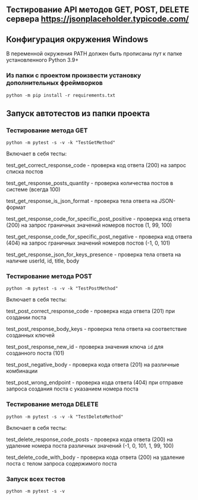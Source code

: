 ## Тестирование API методов GET, POST, DELETE сервера https://jsonplaceholder.typicode.com/

## Конфигурация окружения Windows
В переменной окружения PATH должен быть прописаны пут к папке установленного Python 3.9+

### Из папки с проектом произвести установку дополнительных фреймворков

`python -m pip install -r requirements.txt`

## Запуск автотестов из папки проекта

### Тестирование метода GET

`python -m pytest -s -v -k "TestGetMethod"`

Включает в себя тесты:

test_get_correct_response_code - проверка код ответа (200) на запрос списка постов

test_get_response_posts_quantity - проверка количества постов в системе (всегда 100)

test_get_response_is_json_format - проверка тела ответа на JSON-формат

test_get_response_code_for_specific_post_positive - проверка код ответа (200) на запрос граничных значений номеров постов (1, 99, 100)

test_get_response_code_for_specific_post_negative - проверка код ответа (404) на запрос граничных значений номеров постов (-1, 0, 101)

test_get_response_json_for_keys_presence - проверка тела ответа на наличие userId, id, title, body

### Тестирование метода POST

`python -m pytest -s -v -k "TestPostMethod"`

Включает в себя тесты:

test_post_correct_response_code - проверка кода ответа (201) при создании поста

test_post_response_body_keys - проверка тела ответа на соответствие созданных ключей

test_post_response_new_id - проверка значения ключа `id` для созданного поста (101)

test_post_negative_body - проверка кода ответа (201) на различные комбинации

test_post_wrong_endpoint - проверка кода ответа (404) при отправке запроса создания поста с указанием номера поста

### Тестирование метода DELETE

`python -m pytest -s -v -k "TestDeleteMethod"`

Включает в себя тесты:

test_delete_response_code_posts - проверка кода ответа (200) на удаление номера поста различных значений (-1, 0, 101, 1, 99, 100)

test_delete_code_with_body - проверка кода ответа (200) на удаление поста с телом запроса содержимого поста

### Запуск всех тестов

`python -m pytest -s -v`
